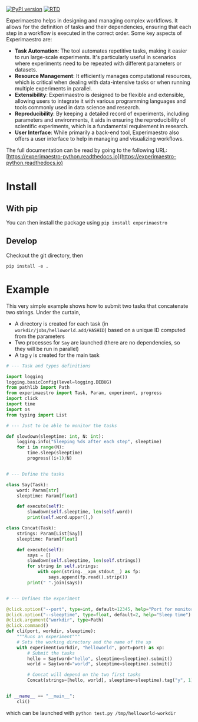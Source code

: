 [![PyPI version](https://badge.fury.io/py/experimaestro.svg)](https://badge.fury.io/py/experimaestro)
[![RTD](https://readthedocs.org/projects/experimaestro-python/badge/?version=latest)](https://experimaestro-python.readthedocs.io)

Experimaestro helps in designing and managing complex workflows. It allows for the definition of tasks and their dependencies, ensuring that each step in a workflow is executed in the correct order. Some key aspects of Experimaestro are:

- **Task Automation**: The tool automates repetitive tasks, making it easier to run large-scale experiments. It's particularly useful in scenarios where experiments need to be repeated with different parameters or datasets.
- **Resource Management**: It efficiently manages computational resources, which is critical when dealing with data-intensive tasks or when running multiple experiments in parallel.
- **Extensibility**: Experimaestro is designed to be flexible and extensible, allowing users to integrate it with various programming languages and tools commonly used in data science and research.
- **Reproducibility**: By keeping a detailed record of experiments, including parameters and environments, it aids in ensuring the reproducibility of scientific experiments, which is a fundamental requirement in research.
- **User Interface**: While primarily a back-end tool, Experimaestro also offers a user interface to help in managing and visualizing workflows.

The full documentation can be read by going to the following URL: [https://experimaestro-python.readthedocs.io](https://experimaestro-python.readthedocs.io)


# Install

## With pip

You can then install the package using `pip install experimaestro`

## Develop

Checkout the git directory, then

```
pip install -e .
```

# Example

This very simple example shows how to submit two tasks that concatenate two strings.
Under the curtain,

- A directory is created for each task (in `workdir/jobs/helloworld.add/HASHID`)
  based on a unique ID computed from the parameters
- Two processes for `Say` are launched (there are no dependencies, so they will be run in parallel)
- A tag `y` is created for the main task

<!-- SNIPPET: MAIN ARGS[%WORKDIR% --port 0 --sleeptime=0.0001] -->

```python
# --- Task and types definitions

import logging
logging.basicConfig(level=logging.DEBUG)
from pathlib import Path
from experimaestro import Task, Param, experiment, progress
import click
import time
import os
from typing import List

# --- Just to be able to monitor the tasks

def slowdown(sleeptime: int, N: int):
    logging.info("Sleeping %ds after each step", sleeptime)
    for i in range(N):
        time.sleep(sleeptime)
        progress((i+1)/N)


# --- Define the tasks

class Say(Task):
    word: Param[str]
    sleeptime: Param[float]

    def execute(self):
        slowdown(self.sleeptime, len(self.word))
        print(self.word.upper(),)

class Concat(Task):
    strings: Param[List[Say]]
    sleeptime: Param[float]

    def execute(self):
        says = []
        slowdown(self.sleeptime, len(self.strings))
        for string in self.strings:
            with open(string.__xpm_stdout__) as fp:
                says.append(fp.read().strip())
        print(" ".join(says))


# --- Defines the experiment

@click.option("--port", type=int, default=12345, help="Port for monitoring")
@click.option("--sleeptime", type=float, default=2, help="Sleep time")
@click.argument("workdir", type=Path)
@click.command()
def cli(port, workdir, sleeptime):
    """Runs an experiment"""
    # Sets the working directory and the name of the xp
    with experiment(workdir, "helloworld", port=port) as xp:
        # Submit the tasks
        hello = Say(word="hello", sleeptime=sleeptime).submit()
        world = Say(word="world", sleeptime=sleeptime).submit()

        # Concat will depend on the two first tasks
        Concat(strings=[hello, world], sleeptime=sleeptime).tag("y", 1).submit()


if __name__ == "__main__":
    cli()
```

which can be launched with `python test.py /tmp/helloworld-workdir`
